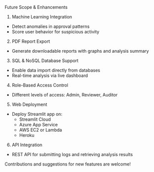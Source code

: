  Future Scope & Enhancements
 
 
  1. Machine Learning Integration
- Detect anomalies in approval patterns
- Score user behavior for suspicious activity

 2. PDF Report Export
- Generate downloadable reports with graphs and analysis summary

3. SQL & NoSQL Database Support
- Enable data import directly from databases
- Real-time analysis via live dashboard

 4. Role-Based Access Control
- Different levels of access: Admin, Reviewer, Auditor

 5. Web Deployment
- Deploy Streamlit app on:
  - Streamlit Cloud
  - Azure App Service
  - AWS EC2 or Lambda
  - Heroku

 6. API Integration
- REST API for submitting logs and retrieving analysis results



 Contributions and suggestions for new features are welcome!